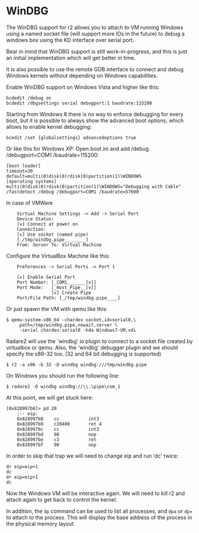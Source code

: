 # WinDBG

The WinDBG support for r2 allows you to attach to VM running Windows
using a named socket file (will support more IOs in the future) to
debug a windows box using the KD interface over serial port.

Bear in mind that WinDBG support is still work-in-progress, and this is
just an initial implementation which will get better in time.

It is also possible to use the remote GDB interface to connect and
debug Windows kernels without depending on Windows capabilities.

Enable WinDBG support on Windows Vista and higher like this:
```
bcdedit /debug on
bcdedit /dbgsettings serial debugport:1 baudrate:115200
```
Starting from Windows 8 there is no way to enforce debugging
for every boot, but it is possible to always show the advanced boot options,
which allows to enable kernel debugging:
```
bcedit /set {globalsettings} advancedoptions true
```

Or like this for Windows XP:
	Open boot.ini and add /debug /debugport=COM1 /baudrate=115200:
```
[boot loader]
timeout=30
default=multi(0)disk(0)rdisk(0)partition(1)\WINDOWS
[operating systems]
multi(0)disk(0)rdisk(0)partition(1)\WINDOWS="Debugging with Cable" /fastdetect /debug /debugport=COM1 /baudrate=57600
```
In case of VMWare
```
	Virtual Machine Settings -> Add -> Serial Port
	Device Status:
	[v] Connect at power on
	Connection:
	[v] Use socket (named pipe)
	[_/tmp/windbg.pipe________]
	From: Server To: Virtual Machine
```
Configure the VirtualBox Machine like this:
```
    Preferences -> Serial Ports -> Port 1

    [v] Enable Serial Port
    Port Number: [_COM1_______[v]]
    Port Mode:   [_Host_Pipe__[v]]
                 [v] Create Pipe
    Port/File Path: [_/tmp/windbg.pipe____]
```
Or just spawn the VM with qemu like this:
```
$ qemu-system-x86_64 -chardev socket,id=serial0,\
     path=/tmp/windbg.pipe,nowait,server \
     -serial chardev:serial0 -hda Windows7-VM.vdi
```

Radare2 will use the 'windbg' io plugin to connect to a socket file
created by virtualbox or qemu. Also, the 'windbg' debugger plugin and
we should specify the x86-32 too. (32 and 64 bit debugging is supported)
```
$ r2 -a x86 -b 32 -D windbg windbg:///tmp/windbg.pipe
```

On Windows you should run the following line:
```
$ radare2 -D windbg windbg://\\.\pipe\com_1
```
At this point, we will get stuck here:
```
[0x828997b8]> pd 20
	;-- eip:
	0x828997b8    cc           int3
	0x828997b9    c20400       ret 4
	0x828997bc    cc           int3
	0x828997bd    90           nop
	0x828997be    c3           ret
    0x828997bf    90           nop
```

In order to skip that trap we will need to change eip and run 'dc' twice:
```
dr eip=eip+1
dc
dr eip=eip+1
dc
```
Now the Windows VM will be interactive again. We will need to kill r2 and
attach again to get back to control the kernel.

In addition, the `dp` command can be used to list all processes, and
`dpa` or `dp=` to attach to the process. This will display the base
address of the process in the physical memory layout.
